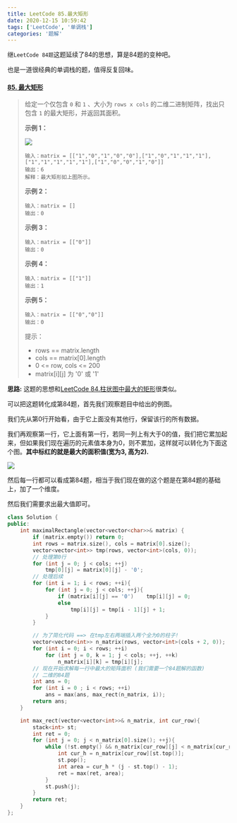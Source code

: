 ```yaml
---
title: LeetCode 85.最大矩形
date: 2020-12-15 10:59:42
tags: ['LeetCode', '单调栈']
categories: '题解'
---
```


继`LeetCode 84题`这题延续了84的思想，算是84题的变种吧。



也是一道很经典的单调栈的题，值得反复回味。

<!--more-->

#### [85. 最大矩形](https://leetcode-cn.com/problems/maximal-rectangle/)

> 给定一个仅包含 `0` 和 `1` 、大小为 `rows x cols` 的二维二进制矩阵，找出只包含 `1` 的最大矩形，并返回其面积。
>
> **示例 1：**
>
> ![](https://wooyooyoo-photo.oss-cn-hangzhou.aliyuncs.com/blog/2020/12/Snipaste_2020-12-15_11-01-49.png)
> ```
> 输入：matrix = [["1","0","1","0","0"],["1","0","1","1","1"],["1","1","1","1","1"],["1","0","0","1","0"]]
> 输出：6
> 解释：最大矩形如上图所示。
> ```
>
> **示例 2：**
>
> ```
> 输入：matrix = []
> 输出：0
> ```
>
> **示例 3：**
>
> ```
> 输入：matrix = [["0"]]
> 输出：0
> ```
>
> **示例 4：**
>
> ```
> 输入：matrix = [["1"]]
> 输出：1
> ```
>
> **示例 5：**
>
> ```
> 输入：matrix = [["0","0"]]
> 输出：0
> ```
>
> 提示：
>
> - rows == matrix.length
> - cols == matrix[0].length
> - 0 <= row, cols <= 200
> - matrix[i][j] 为 '0' 或 '1'

**思路:**  这题的思想和[LeetCode 84.柱状图中最大的矩形](https://wuyao.work/2020/12/14/LeetCode-84-%E6%9F%B1%E7%8A%B6%E5%9B%BE%E4%B8%AD%E6%9C%80%E5%A4%A7%E7%9A%84%E7%9F%A9%E5%BD%A2/)很类似。



可以把这题转化成第84题，首先我们观察题目中给出的例图。



我们先从第0行开始看，由于它上面没有其他行，保留该行的所有数据。



我们再观察第一行，它上面有第一行，若同一列上有大于0的值，我们把它累加起来，但如果我们现在遍历的元素值本身为0，则不累加，这样就可以转化为下面这个图。**其中标红的就是最大的面积值(宽为3, 高为2).**

![](https://wooyooyoo-photo.oss-cn-hangzhou.aliyuncs.com/blog/2020/12/Snipaste_2020-12-15_11-10-22.png)

然后每一行都可以看成第84题，相当于我们现在做的这个题是在第84题的基础上，加了一个维度。



然后我们需要求出最大值即可。

```C++
class Solution {
public:
    int maximalRectangle(vector<vector<char>>& matrix) {
        if (matrix.empty()) return 0;
        int rows = matrix.size(), cols = matrix[0].size();
        vector<vector<int>> tmp(rows, vector<int>(cols, 0));
        // 处理第0行
        for (int j = 0; j < cols; ++j)
            tmp[0][j] = matrix[0][j] - '0';
        // 处理后续
        for (int i = 1; i < rows; ++i){
            for (int j = 0; j < cols; ++j){
                if (matrix[i][j] == '0')    tmp[i][j] = 0;
                else
                    tmp[i][j] = tmp[i - 1][j] + 1;
            }
        }

        // 为了简化代码 ==> 在tmp左右两端插入两个全为0的柱子!
        vector<vector<int>> n_matrix(rows, vector<int>(cols + 2, 0));
        for (int i = 0; i < rows; ++i)
            for (int j = 0, k = 1; j < cols; ++j, ++k)
                n_matrix[i][k] = tmp[i][j];
        // 现在开始求解每一行中最大的矩阵面积 (我们需要一个84题解的函数)
        // 二维的84题
        int ans = 0;
        for (int i = 0 ; i < rows; ++i)
            ans = max(ans, max_rect(n_matrix, i));
        return ans;
    }

    int max_rect(vector<vector<int>>& n_matrix, int cur_row){
        stack<int> st;
        int ret = 0;
        for (int j = 0; j < n_matrix[0].size(); ++j){
            while (!st.empty() && n_matrix[cur_row][j] < n_matrix[cur_row][st.top()]){
                int cur_h = n_matrix[cur_row][st.top()];
                st.pop();
                int area = cur_h * (j - st.top() - 1);
                ret = max(ret, area);
            }
            st.push(j);
        }
        return ret;
    }
};
```





